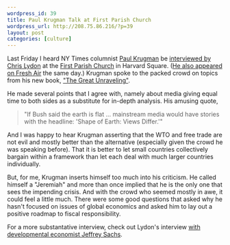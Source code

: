 ```yaml
--- 
wordpress_id: 39
title: Paul Krugman Talk at First Parish Church
wordpress_url: http://208.75.86.216/?p=39
layout: post
categories: [culture]
---
```

Last Friday I heard NY Times columnist <a href="http://www.nytimes.com/ref/opinion/KRUGMAN-BIO.html">Paul Krugman</a> be <a href="http://blogs.law.harvard.edu/lydon/2003/09/20#a331">interviewed by Chris Lydon</a> at the <a href="http://www.firstparishcambridge.org">First Parish Church</a> in Harvard Square. (<a href="http://www.npr.org/display_pages/features/feature_1427001.html">He also appeared on Fresh Air</a> the same day.) Krugman spoke to the packed crowd on topics from his new book, <a href="http://www.amazon.com/exec/obidos/ASIN/0393058506/mikechampion/">"The Great Unraveling"</a>.

He made several points that I agree with, namely about media giving equal time to both sides as a substitute for in-depth analysis. His amusing quote, 

<blockquote>
"If Bush said the earth is flat ... mainstream media would have stories with the headline: 'Shape of Earth: Views Differ.'"</blockquote>

And I was happy to hear Krugman asserting that the WTO and free trade are not evil and mostly better than the alternative (especially given the crowd he was speaking before). That it is better to let small countries collectively bargain within a framework than let each deal with much larger countries individually.

But, for me, Krugman inserts himself too much into his criticism. He called himself a "Jeremiah" and more than once implied that he is the only one that sees the impending crisis. And with the crowd who seemed mostly in awe, it could feel a little much. There were some good questions that asked why he hasn't focused on issues of global economics and asked him to lay out a positive roadmap to fiscal responsibility.

For a more substantative interview, check out Lydon's interview <a href="http://blogs.law.harvard.edu/lydon/2003/09/15#a325">with developmental economist Jeffrey Sachs</a>.
